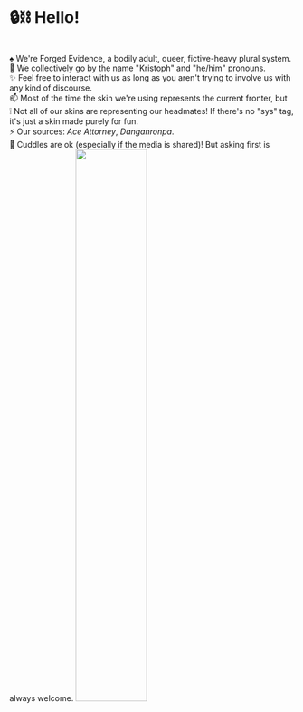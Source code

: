 <h1>🔒⛓ Hello!</h1> <br />
♠️ We're Forged Evidence, a bodily adult, queer, fictive-heavy plural system. <br />
🔗 We collectively go by the name "Kristoph" and "he/him" pronouns. <br />
✨ Feel free to interact with us as long as you aren't trying to involve us with any kind of discourse. <br />
📫 Most of the time the skin we're using represents the current fronter, but <br />
❕ Not all of our skins are representing our headmates! If there's no "sys" tag, it's just a skin made purely for fun. <br />
⚡ Our sources: <i>Ace Attorney</i>, <i>Danganronpa</i>. <br />
💙 Cuddles are ok (especially if the media is shared)! But asking first is always welcome.

<img src="https://static.wikia.nocookie.net/aceattorney/images/3/3c/The_Gavin_Brothers.png" width=50%>

<!---
forged-evidence/forged-evidence is a ✨ special ✨ repository because its `README.md` (this file) appears on your GitHub profile.
You can click the Preview link to take a look at your changes.
--->

